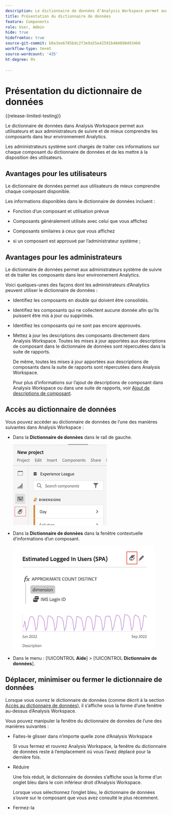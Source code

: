```yaml
---
description: Le dictionnaire de données d’Analysis Workspace permet aux utilisateurs de cataloguer et de suivre les différents composants d’Analysis Workspace, y compris leur utilisation prévue, qui sont approuvés, qui sont des doublons, etc.
title: Présentation du dictionnaire de données
feature: Components
role: User, Admin
hide: true
hidefromtoc: true
source-git-commit: b0a3ee6785bdc2f3e9a55e42591b4846984934b6
workflow-type: tm+mt
source-wordcount: '435'
ht-degree: 0%

---
```


# Présentation du dictionnaire de données

{{release-limited-testing}}

Le dictionnaire de données dans Analysis Workspace permet aux utilisateurs et aux administrateurs de suivre et de mieux comprendre les composants dans leur environnement Analytics.

Les administrateurs système sont chargés de traiter ces informations sur chaque composant du dictionnaire de données et de les mettre à la disposition des utilisateurs.

## Avantages pour les utilisateurs

Le dictionnaire de données permet aux utilisateurs de mieux comprendre chaque composant disponible.

Les informations disponibles dans le dictionnaire de données incluent :

* Fonction d’un composant et utilisation prévue

* Composants généralement utilisés avec celui que vous affichez

* Composants similaires à ceux que vous affichez

* si un composant est approuvé par l’administrateur système ;

## Avantages pour les administrateurs

Le dictionnaire de données permet aux administrateurs système de suivre et de traiter les composants dans leur environnement Analytics.

Voici quelques-unes des façons dont les administrateurs d’Analytics peuvent utiliser le dictionnaire de données :

* Identifiez les composants en double qui doivent être consolidés.

* Identifiez les composants qui ne collectent aucune donnée afin qu’ils puissent être mis à jour ou supprimés.

* Identifiez les composants qui ne sont pas encore approuvés.

* Mettez à jour les descriptions des composants directement dans Analysis Workspace. Toutes les mises à jour apportées aux descriptions de composant dans le dictionnaire de données sont répercutées dans la suite de rapports.

   De même, toutes les mises à jour apportées aux descriptions de composants dans la suite de rapports sont répercutées dans Analysis Workspace.

   Pour plus d’informations sur l’ajout de descriptions de composant dans Analysis Workspace ou dans une suite de rapports, voir [Ajout de descriptions de composant](/help/analyze/analysis-workspace/components/add-component-descriptions.md).

## Accès au dictionnaire de données

Vous pouvez accéder au dictionnaire de données de l’une des manières suivantes dans Analysis Workspace :

* Dans la **Dictionnaire de données** dans le rail de gauche.

   ![Icône du dictionnaire de données dans le rail de gauche](assets/data-dictionary-access-icon.png)

* Dans la **Dictionnaire de données** dans la fenêtre contextuelle d’informations d’un composant.

   ![Icône du dictionnaire de données dans la fenêtre contextuelle d’informations](assets/data-dictionary-access-infopopover.png)
<!--update screenshot; this was taken from a mock-->

* Dans le menu : [!UICONTROL **Aide**] > [!UICONTROL **Dictionnaire de données**].

   <!--add screenshot-->

## Déplacer, minimiser ou fermer le dictionnaire de données

Lorsque vous ouvrez le dictionnaire de données (comme décrit à la section [Accès au dictionnaire de données](#access-the-data-dictionary)), il s’affiche sous la forme d’une fenêtre au-dessus d’Analysis Workspace.

Vous pouvez manipuler la fenêtre du dictionnaire de données de l’une des manières suivantes :

* Faites-le glisser dans n’importe quelle zone d’Analysis Workspace

   Si vous fermez et rouvrez Analysis Workspace, la fenêtre du dictionnaire de données reste à l’emplacement où vous l’avez déplacé pour la dernière fois. <!--True?-->

* Réduire

   Une fois réduit, le dictionnaire de données s’affiche sous la forme d’un onglet bleu dans le coin inférieur droit d’Analysis Workspace.

   Lorsque vous sélectionnez l’onglet bleu, le dictionnaire de données s’ouvre sur le composant que vous avez consulté le plus récemment.

* Fermez-la
